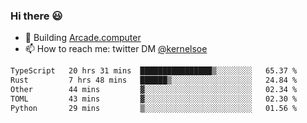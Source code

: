 ### Hi there 😃

- 🔨 Building [Arcade.computer](https://arcade.computer)
- 📫 How to reach me: twitter DM [@kernelsoe](https://twitter.com/kernelsoe)

<!--START_SECTION:waka-->

```txt
TypeScript   20 hrs 31 mins  ████████████████▒░░░░░░░░   65.37 %
Rust         7 hrs 48 mins   ██████▒░░░░░░░░░░░░░░░░░░   24.84 %
Other        44 mins         ▓░░░░░░░░░░░░░░░░░░░░░░░░   02.34 %
TOML         43 mins         ▓░░░░░░░░░░░░░░░░░░░░░░░░   02.30 %
Python       29 mins         ▒░░░░░░░░░░░░░░░░░░░░░░░░   01.56 %
```

<!--END_SECTION:waka-->
